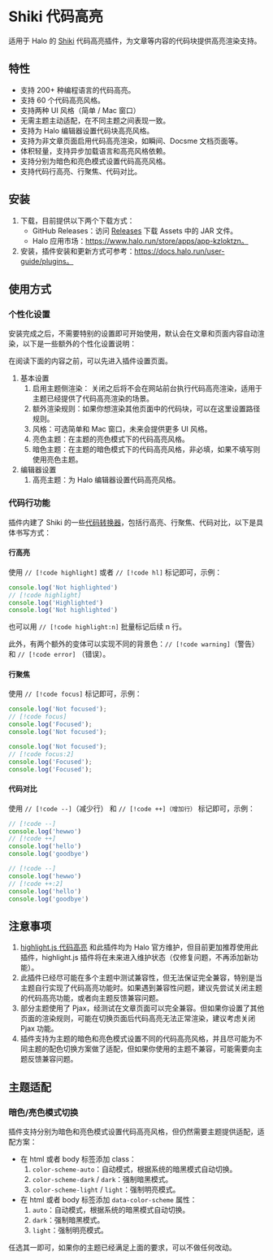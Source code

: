 # Shiki 代码高亮

适用于 Halo 的 [Shiki](https://shiki.style/) 代码高亮插件，为文章等内容的代码块提供高亮渲染支持。

## 特性

- 支持 200+ 种编程语言的代码高亮。
- 支持 60 个代码高亮风格。
- 支持两种 UI 风格（简单 / Mac 窗口）
- 无需主题主动适配，在不同主题之间表现一致。
- 支持为 Halo 编辑器设置代码块高亮风格。
- 支持为非文章页面启用代码高亮渲染，如瞬间、Docsme 文档页面等。
- 体积轻量，支持异步加载语言和高亮风格依赖。
- 支持分别为暗色和亮色模式设置代码高亮风格。
- 支持代码行高亮、行聚焦、代码对比。

## 安装

1. 下载，目前提供以下两个下载方式：
    - GitHub Releases：访问 [Releases](https://github.com/halo-sigs/plugin-shiki/releases) 下载 Assets 中的 JAR 文件。
    - Halo 应用市场：https://www.halo.run/store/apps/app-kzloktzn。
2. 安装，插件安装和更新方式可参考：https://docs.halo.run/user-guide/plugins。

## 使用方式

### 个性化设置

安装完成之后，不需要特别的设置即可开始使用，默认会在文章和页面内容自动渲染，以下是一些额外的个性化设置说明：

在阅读下面的内容之前，可以先进入插件设置页面。

1. 基本设置
   1. 启用主题侧渲染： 关闭之后将不会在网站前台执行代码高亮渲染，适用于主题已经提供了代码高亮渲染的场景。
   2. 额外渲染规则：如果你想渲染其他页面中的代码块，可以在这里设置路径规则。
   3. 风格：可选简单和 Mac 窗口，未来会提供更多 UI 风格。
   4. 亮色主题：在主题的亮色模式下的代码高亮风格。
   5. 暗色主题：在主题的暗色模式下的代码高亮风格，非必填，如果不填写则使用亮色主题。
2. 编辑器设置
   1. 高亮主题：为 Halo 编辑器设置代码高亮风格。

### 代码行功能

插件内建了 Shiki 的一些[代码转换器](https://shiki.style/packages/transformers)，包括行高亮、行聚焦、代码对比，以下是具体书写方式：

#### 行高亮

使用 `// [!code highlight]` 或者 `// [!code hl]` 标记即可，示例：

```ts
console.log('Not highlighted')
// [!code highlight]
console.log('Highlighted')
console.log('Not highlighted')
```

也可以用 `// [!code highlight:n]` 批量标记后续 n 行。

此外，有两个额外的变体可以实现不同的背景色：`// [!code warning]`（警告） 和 `// [!code error]` （错误）。

#### 行聚焦

使用 `// [!code focus]` 标记即可，示例：

```ts
console.log('Not focused');
// [!code focus]
console.log('Focused');
console.log('Not focused');
```

```ts
console.log('Not focused');
// [!code focus:2]
console.log('Focused');
console.log('Focused');
```

#### 代码对比

使用 `// [!code --]`（减少行） 和 `// [!code ++]（增加行）` 标记即可，示例：

```ts
// [!code --]
console.log('hewwo')
// [!code ++]
console.log('hello')
console.log('goodbye')
```

```ts
// [!code --]
console.log('hewwo')
// [!code ++:2]
console.log('hello')
console.log('goodbye')
```

## 注意事项

1. [highlight.js 代码高亮](https://github.com/halo-sigs/plugin-highlightjs) 和此插件均为 Halo 官方维护，但目前更加推荐使用此插件，highlight.js 插件将在未来进入维护状态（仅修复问题，不再添加新功能）。
2. 此插件已经尽可能在多个主题中测试兼容性，但无法保证完全兼容，特别是当主题自行实现了代码高亮功能时。如果遇到兼容性问题，建议先尝试关闭主题的代码高亮功能，或者向主题反馈兼容问题。
3. 部分主题使用了 Pjax，经测试在文章页面可以完全兼容。但如果你设置了其他页面的渲染规则，可能在切换页面后代码高亮无法正常渲染，建议考虑关闭 Pjax 功能。
4. 插件支持为主题的暗色和亮色模式设置不同的代码高亮风格，并且尽可能为不同主题的配色切换方案做了适配，但如果你使用的主题不兼容，可能需要向主题反馈兼容问题。

## 主题适配

### 暗色/亮色模式切换

插件支持分别为暗色和亮色模式设置代码高亮风格，但仍然需要主题提供适配，适配方案：

- 在 html 或者 body 标签添加 class：
   1. `color-scheme-auto`：自动模式，根据系统的暗黑模式自动切换。
   2. `color-scheme-dark` / `dark`：强制暗黑模式。
   3. `color-scheme-light` / `light`：强制明亮模式。
- 在 html 或者 body 标签添加 `data-color-scheme` 属性：
   1. `auto`：自动模式，根据系统的暗黑模式自动切换。
   2. `dark`：强制暗黑模式。
   3. `light`：强制明亮模式。

任选其一即可，如果你的主题已经满足上面的要求，可以不做任何改动。